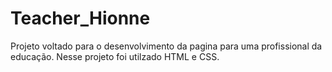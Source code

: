 # Teacher_Hionne
Projeto voltado para o desenvolvimento da pagina para uma profissional da educação.
Nesse projeto foi utilzado HTML e CSS.
